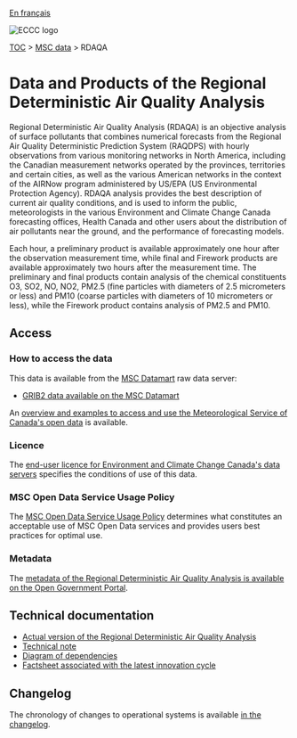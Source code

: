 [En français](readme_rdaqa_fr.md)

![ECCC logo](../../img_eccc-logo.png)

[TOC](../../readme_en.md) > [MSC data](../readme_en.md) > RDAQA

# Data and Products of the Regional Deterministic Air Quality Analysis 

Regional Deterministic Air Quality Analysis (RDAQA) is an objective analysis of surface pollutants that combines numerical forecasts from the Regional Air Quality Deterministic Prediction System (RAQDPS) with hourly observations from various monitoring networks in North America, including the Canadian measurement networks operated by the provinces, territories and certain cities, as well as the various American networks in the context of the AIRNow program administered by US/EPA (US Environmental Protection Agency). RDAQA analysis provides the best description of current air quality conditions, and is used to inform the public, meteorologists in the various Environment and Climate Change Canada forecasting offices, Health Canada and other users about the distribution of air pollutants near the ground, and the performance of forecasting models.

Each hour, a preliminary product is available approximately one hour after the observation measurement time, while final and Firework products are available approximately two hours after the measurement time. The preliminary and final products contain analysis of the chemical constituents O3, SO2, NO, NO2, PM2.5 (fine particles with diameters of 2.5 micrometers or less) and PM10 (coarse particles with diameters of 10 micrometers or less), while the Firework product contains analysis of PM2.5 and PM10.

## Access

### How to access the data

This data is available from the [MSC Datamart](../../msc-datamart/readme_en.md) raw data server:

* [GRIB2 data available on the MSC Datamart](readme_rdaqa-datamart_en.md) 

An [overview and examples to access and use the Meteorological Service of Canada's open data](../../usage/readme_en.md) is available.

### Licence

The [end-user licence for Environment and Climate Change Canada's data servers](../../licence/readme_en.md) specifies the conditions of use of this data.

### MSC Open Data Service Usage Policy

The [MSC Open Data Service Usage Policy](../../usage-policy/readme_en.md) determines what constitutes an acceptable use of MSC Open Data services and provides users best practices for optimal use.

### Metadata

The [metadata of the Regional Deterministic Air Quality Analysis is available on the Open Government Portal](https://catalogue.ec.gc.ca/geonetwork/srv/eng/catalog.search#/metadata/1f11ed9f-b13d-497b-853a-997b991195a1).

## Technical documentation

* [Actual version of the Regional Deterministic Air Quality Analysis](https://collaboration.cmc.ec.gc.ca/cmc/cmoi/product_guide/docs/tech_specifications/tech_specifications_RDAQA_e.pdf)
* [Technical note](http://collaboration.cmc.ec.gc.ca/cmc/CMOI/product_guide/docs/tech_notes/technote_rdaqa_e.pdf)
* [Diagram of dependencies](https://collaboration.cmc.ec.gc.ca/cmc/cmos/public_doc/msc-data/nwep-dependency-diagrams/system_RDAQA_FW_en.svg) 
* [Factsheet associated with the latest innovation cycle](https://collaboration.cmc.ec.gc.ca/cmc/cmoi/product_guide/docs/fact_sheets/factsheet_rdaqa_e.pdf)

## Changelog

The chronology of changes to operational systems is available [in the changelog](changelog_rdaqa_en.md).


